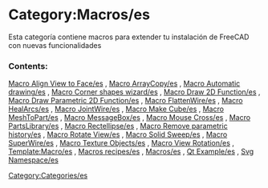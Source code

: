 # Category:Macros/es
Esta categoría contiene macros para extender tu instalación de FreeCAD con nuevas funcionalidades

### Contents:

[Macro Align View to Face/es](Macro_Align_View_to_Face/es.md) , [Macro ArrayCopy/es](Macro_ArrayCopy/es.md) , [Macro Automatic drawing/es](Macro_Automatic_drawing/es.md) , [Macro Corner shapes wizard/es](Macro_Corner_shapes_wizard/es.md) , [Macro Draw 2D Function/es](Macro_Draw_2D_Function/es.md) , [Macro Draw Parametric 2D Function/es](Macro_Draw_Parametric_2D_Function/es.md) , [Macro FlattenWire/es](Macro_FlattenWire/es.md) , [Macro HealArcs/es](Macro_HealArcs/es.md) , [Macro JointWire/es](Macro_JointWire/es.md) , [Macro Make Cube/es](Macro_Make_Cube/es.md) , [Macro MeshToPart/es](Macro_MeshToPart/es.md) , [Macro MessageBox/es](Macro_MessageBox/es.md) , [Macro Mouse Cross/es](Macro_Mouse_Cross/es.md) , [Macro PartsLibrary/es](Macro_PartsLibrary/es.md) , [Macro Rectellipse/es](Macro_Rectellipse/es.md) , [Macro Remove parametric history/es](Macro_Remove_parametric_history/es.md) , [Macro Rotate View/es](Macro_Rotate_View/es.md) , [Macro Solid Sweep/es](Macro_Solid_Sweep/es.md) , [Macro SuperWire/es](Macro_SuperWire/es.md) , [Macro Texture Objects/es](Macro_Texture_Objects/es.md) , [Macro View Rotation/es](Macro_View_Rotation/es.md) , [Template:Macro/es](Template:Macro/es.md) , [Macros recipes/es](Macros_recipes/es.md) , [Macros/es](Macros/es.md) , [Qt Example/es](Qt_Example/es.md) , [Svg Namespace/es](Svg_Namespace/es.md)

[Category:Categories/es](Category:Categories/es.md)

